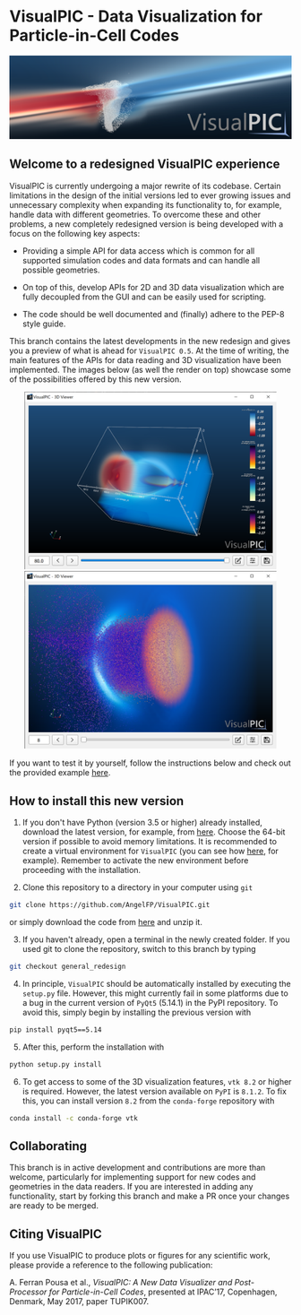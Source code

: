 # VisualPIC - Data Visualization for Particle-in-Cell Codes

![Highlight image](images/highlight_image.png)

## Welcome to a redesigned VisualPIC experience

VisualPIC is currently undergoing a major rewrite of its codebase. Certain limitations in the design of the initial versions led to ever growing issues and unnecessary complexity when expanding its functionality to, for example, handle data with different geometries. To overcome these and other problems, a new completely redesigned version is being developed with a focus on the following key aspects:

* Providing a simple API for data access which is common for all supported simulation codes and data formats and can handle all possible geometries.

* On top of this, develop APIs for 2D and 3D data visualization which are fully decoupled from the GUI and can be easily used for scripting.

* The code should be well documented and (finally) adhere to the PEP-8 style guide.

This branch contains the latest developments in the new redesign and gives you a preview of what is ahead for `VisualPIC 0.5`. At the time of writing, the main features of the APIs for  data reading and 3D visualization have been implemented. The images below (as well the render on top) showcase some of the possibilities offered by this new version.

<p align="center">
  <img alt="Sample image" src="images/sample_image_3d_renderer.png" width="450px" />
  <img alt="Sample image" src="images/sample_image_3d_renderer_6.png" width="450px" />
</p>

If you want to test it by yourself, follow the instructions below and check out the provided example [here](https://github.com/AngelFP/VisualPIC/tree/general_redesign/examples/example_1).

## How to install this new version

1) If you don't have Python (version 3.5 or higher) already installed, download the latest version, for example, from [here](https://www.python.org/downloads/release/python-352/). Choose the 64-bit version if possible to avoid memory limitations. It is recommended to create a virtual environment for `VisualPIC` (you can see how [here](https://docs.python.org/3/library/venv.html), for example). Remember to activate the new environment before proceeding with the installation.

2) Clone this repository to a directory in your computer using `git`
```bash
git clone https://github.com/AngelFP/VisualPIC.git
```
or simply download the code from [here](https://github.com/AngelFP/VisualPIC/archive/general_redesign.zip) and unzip it.

3) If you haven't already, open a terminal in the newly created folder. If you used git to clone the repository, switch to this branch by typing
```bash
git checkout general_redesign
```

4) In principle, `VisualPIC` should be automatically installed by executing the `setup.py` file. However, this might currently fail in some platforms due to a bug in the current version of `PyQt5` (5.14.1) in the PyPI repository. To avoid this, simply begin by installing the previous version with
```bash
pip install pyqt5==5.14
```

5) After this, perform the installation with
```bash
python setup.py install
```

6) To get access to some of the 3D visualization features, `vtk 8.2` or higher is required. However, the latest version available on `PyPI` is `8.1.2`. To fix this, you can install version `8.2` from the `conda-forge` repository with
```bash
conda install -c conda-forge vtk
```

## Collaborating

This branch is in active development and contributions are more than welcome, particularly for implementing support for new codes and geometries in the data readers. If you are interested in adding any functionality, start by forking this branch and make a PR once your changes are ready to be merged.


## Citing VisualPIC
If you use VisualPIC to produce plots or figures for any scientific work, please provide a reference to the following publication:

A. Ferran Pousa et al., *VisualPIC: A New Data Visualizer and Post-Processor for Particle-in-Cell Codes*, presented at IPAC’17, Copenhagen, Denmark, May 2017, paper TUPIK007.
